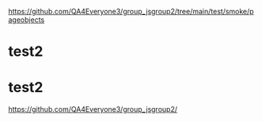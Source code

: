 https://github.com/QA4Everyone3/group_jsgroup2/tree/main/test/smoke/pageobjects

# test2

# test2

https://github.com/QA4Everyone3/group_jsgroup2/






